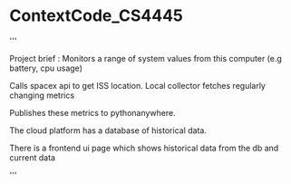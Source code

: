 # ContextCode_CS4445

'''

Project brief :
Monitors a range of system values from this computer (e.g battery, cpu usage)

Calls spacex api to get ISS location. Local collector fetches regularly changing metrics

Publishes these metrics to pythonanywhere.

The cloud platform has a database of historical data.

There is a frontend ui page which shows historical data from the db and current data

'''
